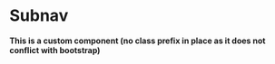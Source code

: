# Subnav

**This is a custom component (no class prefix in place as it does not conflict with bootstrap)**
